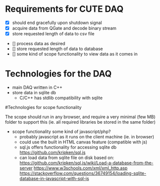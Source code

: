 # Requirements for CUTE DAQ

- [x] should end gracefully upon shutdown signal
- [x] acquire data from QGate and decode binary stream
- [x] store requested length of data to csv file
- [] process data as desired 
- [] store requested length of data to database
- [] some kind of scope functionality to view data as it comes in

# Technologies for the DAQ 

* main DAQ written in C++ 
* store data in sqlite db
    * C/C++ has stdlib compatibility with sqlite 

#Technologies for scope functionality

The scope should run in any browser, and require a very minimal (few MB) folder to support this (ie. all required libraries be stored in the same folder)

* scope functionality some kind of javascript/php?
    * probably javascript as it runs on the client machine (ie. in browser)
    * could use the built in HTML canvas feature (compatible with js)
    * sql.js offers functionality for accessing sqlite db
        https://github.com/kripken/sql.js
    * can load data from sqlite file on disk based on:
        https://github.com/kripken/sql.js/wiki/Load-a-database-from-the-server
        https://www.w3schools.com/xml/xml_http.asp
        https://stackoverflow.com/questions/36749154/loading-sqlite-database-in-javascript-with-sql-js


